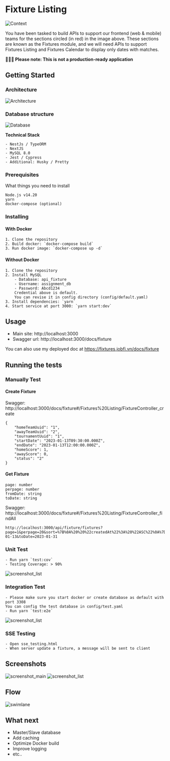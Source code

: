 # Fixture Listing 

![Context](images/background.png)

You have been tasked to build APIs to support our frontend (web & mobile) teams for the sections circled (in red) in the image above.
These sections are known as the Fixtures module, and we will need APIs to support Fixtures Listing and Fixtures Calendar to display
only dates with matches.

**🚨🚨🚨 Please note: This is not a production-ready application**
## Getting Started
###  Architecture

![Architecture](images/architecture.jpg)


###  Database structure

![Database](images/database.jpg)

**Technical Stack**

    - NestJs / TypeORM
    - NextJS
    - MySQL 8.0
    - Jest / Cypress
    - Additional: Husky / Pretty
### Prerequisites

What things you need to install

    Node.js v14.20
    yarn
    docker-compose (optional)

### Installing
#### With Docker

    1. Clone the repository
    2. Build docker: `docker-compose build`
    3. Run docker image: `docker-compose up -d`

#### Without Docker

    1. Clone the repository
    2. Install MySQL
        - Database: api_fixture
        - Username: assignment_db
        - Password: Abcd1234
        Credential above is default. 
        You can revise it in config directory (config/default.yaml)
    3. Install dependencies: `yarn`
    4. Start service at port 3000: `yarn start:dev`

## Usage
- Main site: http://localhost:3000
- Swagger url: http://localhost:3000/docs/fixture

You can also use my deployed doc at https://fixtures.jobfi.vn/docs/fixture

## Running the tests
### Manually Test 
#### Create Fixture

Swagger: http://localhost:3000/docs/fixture#/Fixtures%20Listing/FixtureController_create

    
    {
        "homeTeamUuid": "1",
        "awayTeamUuid": "2",
        "tournamentUuid": "1",
        "startDate": "2023-01-13T09:30:00.000Z",
        "endDate": "2023-01-13T12:00:00.000Z",
        "homeScore": 1,
        "awayScore": 0,
        "status": "2"
    }
   
#### Get Fixture
    
    page: number
    perpage: number
    fromDate: string
    toDate: string 

Swagger: http://localhost:3000/docs/fixture#/Fixtures%20Listing/FixtureController_findAll

    http://localhost:3000/api/fixture/fixtures?page=1&perpage=20&sort=%7B%0A%20%20%22createdAt%22%3A%20%22ASC%22%0A%7D&tournamentUuid=1&fromDate=2023-01-13&toDate=2023-01-31

### Unit Test
    - Run yarn `test:cov`
    - Testing Coverage: > 90%

![screenshot_list](images/test-unit.png)
### Integration Test
    - Please make sure you start docker or create database as default with port 3308
    You can config the test database in config/test.yaml
    - Run yarn `test:e2e`

![screenshot_list](images/test-e2e.png)
### SSE Testing
    - Open sse_testing.html
    - When server update a fixture, a message will be sent to client
## Screenshots
![screenshot_main](images/swagger.png)
![screenshot_list](images/test.png)

## Flow
![swimlane](images/swimlanes.jpg)

## What next
- Master/Slave database
- Add caching 
- Optimize Docker build
- Improve logging
- etc..
